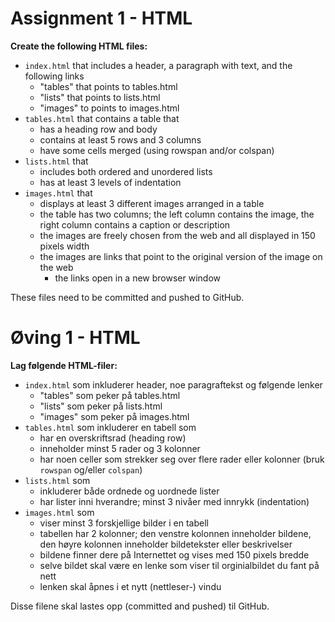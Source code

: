 # Assignment 1 - HTML


**Create the following HTML files:**

  *	`index.html` that includes a header, a paragraph with text, and the following links
	  - "tables" that points to tables.html
	  - "lists" that points to lists.html
	  - "images" to points to images.html
  *	`tables.html` that contains a table that
	  - has a heading row and body
	  - contains at least 5 rows and 3 columns
	  - have some cells merged (using rowspan and/or colspan)
  *	`lists.html` that
	  - includes both ordered and unordered lists
	  - has at least 3 levels of indentation
  *	`images.html` that
	  - displays at least 3 different images arranged in a table
	  - the table has two columns; the left column contains the image, the right column contains a caption or description
	  - the images are freely chosen from the web and all displayed in 150 pixels width
    - the images are links that point to the original version of the image on the web
	  - the links open in a new browser window

These files need to be committed and pushed to GitHub.


# Øving 1 - HTML

**Lag følgende HTML-filer:**

  *	`index.html` som inkluderer header, noe paragraftekst og følgende lenker
    - "tables" som peker på tables.html
    - "lists" som peker på lists.html
    - "images" som peker på images.html
  *	`tables.html` som inkluderer en tabell som
    - har en overskriftsrad (heading row)
    - inneholder minst 5 rader og 3 kolonner
    - har noen celler som strekker seg over flere rader eller kolonner (bruk `rowspan` og/eller `colspan`)
  *	`lists.html` som
    - inkluderer både ordnede og uordnede lister
    - har lister inni hverandre; minst 3 nivåer med innrykk (indentation)
  *	`images.html` som
    - viser minst 3 forskjellige bilder i en tabell
    - tabellen har 2 kolonner; den venstre kolonnen inneholder bildene, den høyre kolonnen inneholder bildetekster eller beskrivelser
    - bildene finner dere på Internettet og vises med 150 pixels bredde
    - selve bildet skal være en lenke som viser til orginialbildet du fant på nett
    - lenken skal åpnes i et nytt (nettleser-) vindu

Disse filene skal lastes opp (committed and pushed) til GitHub.
